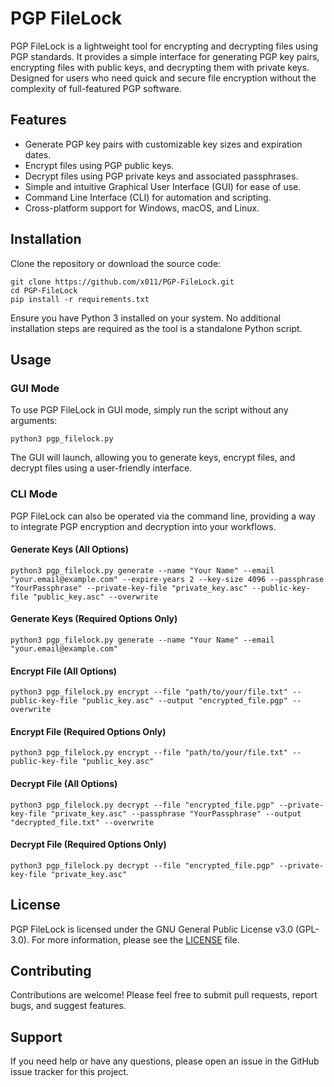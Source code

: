 # PGP FileLock

PGP FileLock is a lightweight tool for encrypting and decrypting files using PGP standards. It provides a simple interface for generating PGP key pairs, encrypting files with public keys, and decrypting them with private keys. Designed for users who need quick and secure file encryption without the complexity of full-featured PGP software.

## Features

- Generate PGP key pairs with customizable key sizes and expiration dates.
- Encrypt files using PGP public keys.
- Decrypt files using PGP private keys and associated passphrases.
- Simple and intuitive Graphical User Interface (GUI) for ease of use.
- Command Line Interface (CLI) for automation and scripting.
- Cross-platform support for Windows, macOS, and Linux.

## Installation

Clone the repository or download the source code:

```
git clone https://github.com/x011/PGP-FileLock.git
cd PGP-FileLock
pip install -r requirements.txt
```

Ensure you have Python 3 installed on your system. No additional installation steps are required as the tool is a standalone Python script.

## Usage

### GUI Mode

To use PGP FileLock in GUI mode, simply run the script without any arguments:

```
python3 pgp_filelock.py
```

The GUI will launch, allowing you to generate keys, encrypt files, and decrypt files using a user-friendly interface.

### CLI Mode

PGP FileLock can also be operated via the command line, providing a way to integrate PGP encryption and decryption into your workflows.

#### Generate Keys (All Options)

```
python3 pgp_filelock.py generate --name "Your Name" --email "your.email@example.com" --expire-years 2 --key-size 4096 --passphrase "YourPassphrase" --private-key-file "private_key.asc" --public-key-file "public_key.asc" --overwrite
```

#### Generate Keys (Required Options Only)

```
python3 pgp_filelock.py generate --name "Your Name" --email "your.email@example.com"
```

#### Encrypt File (All Options)

```
python3 pgp_filelock.py encrypt --file "path/to/your/file.txt" --public-key-file "public_key.asc" --output "encrypted_file.pgp" --overwrite
```

#### Encrypt File (Required Options Only)

```
python3 pgp_filelock.py encrypt --file "path/to/your/file.txt" --public-key-file "public_key.asc"
```

#### Decrypt File (All Options)

```
python3 pgp_filelock.py decrypt --file "encrypted_file.pgp" --private-key-file "private_key.asc" --passphrase "YourPassphrase" --output "decrypted_file.txt" --overwrite
```

#### Decrypt File (Required Options Only)

```
python3 pgp_filelock.py decrypt --file "encrypted_file.pgp" --private-key-file "private_key.asc"
```

## License

PGP FileLock is licensed under the GNU General Public License v3.0 (GPL-3.0). For more information, please see the [LICENSE](LICENSE) file.

## Contributing

Contributions are welcome! Please feel free to submit pull requests, report bugs, and suggest features.

## Support

If you need help or have any questions, please open an issue in the GitHub issue tracker for this project.


